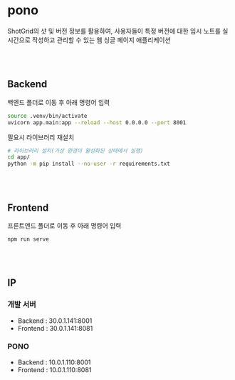 # pono
ShotGrid의 샷 및 버전 정보를 활용하여, 사용자들이 특정 버전에 대한 임시 노트를 실시간으로 작성하고 관리할 수 있는 웹 싱글 페이지 애플리케이션


<br>
<br>

## Backend
백엔드 폴더로 이동 후 아래 명령어 입력  

```bash
source .venv/bin/activate
uvicorn app.main:app --reload --host 0.0.0.0 --port 8001
```
필요시 라이브러리 재설치
```bash
# 라이브러리 설치(가상 환경이 활성화된 상태에서 실행)
cd app/
python -m pip install --no-user -r requirements.txt
```
<br>
<br>

## Frontend
프론트엔드 폴더로 이동 후 아래 명령어 입력

```bash
npm run serve
```

<br>
<br>

## IP
### 개발 서버
- Backend : 30.0.1.141:8001
- Frontend : 30.0.1.141:8081

### PONO
- Backend : 10.0.1.110:8001
- Frontend : 10.0.1.110:8081